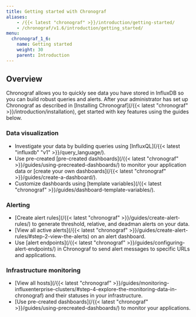 ```yaml
---
title: Getting started with Chronograf
aliases:
    - /{{< latest "chronograf" >}}/introduction/getting-started/
    - /chronograf/v1.6/introduction/getting_started/
menu:
  chronograf_1_6:
    name: Getting started
    weight: 30
    parent: Introduction
---
```


## Overview
Chronograf allows you to quickly see data you have stored in InfluxDB so you can build robust queries and alerts. After your administrator has set up Chronograf as described in [Installing Chronograf](/{{< latest "chronograf" >}}/introduction/installation), get started with key features using the guides below.

### Data visualization
* Investigate your data by building queries using [InfluxQL](/{{< latest "influxdb" "v1" >}}/query_language/).
* Use pre-created [pre-created dashboards](/{{< latest "chronograf" >}}/guides/using-precreated-dashboards/) to monitor your application data or [create your own dashboards](/{{< latest "chronograf" >}}/guides/create-a-dashboard/).
* Customize dashboards using [template variables](/{{< latest "chronograf" >}}/guides/dashboard-template-variables/).

### Alerting
* [Create alert rules](/{{< latest "chronograf" >}}/guides/create-alert-rules/) to generate threshold, relative, and deadman alerts on your data.
* [View all active alerts](/{{< latest "chronograf" >}}/guides/create-alert-rules/#step-2-view-the-alerts) on an alert dashboard.
* Use [alert endpoints](/{{< latest "chronograf" >}}/guides/configuring-alert-endpoints/) in Chronograf to send alert messages to specific URLs and applications.

### Infrastructure monitoring
* [View all hosts](/{{< latest "chronograf" >}}/guides/monitoring-influxenterprise-clusters/#step-4-explore-the-monitoring-data-in-chronograf) and their statuses in your infrastructure.
* [Use pre-created dashboards](/{{< latest "chronograf" >}}/guides/using-precreated-dashboards/) to monitor your applications.
